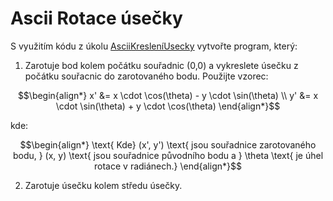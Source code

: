 # Ascii Rotace úsečky

S využitím kódu z úkolu [AsciiKresleníUsecky](../AsciiKresleniUsecky) vytvořte program, který:

1) Zarotuje bod kolem počátku souřadnic (0,0) a vykreslete úsečku z počátku souřacnic do zarotovaného bodu. Použijte vzorec:

$$\begin{align*}
x' &= x \cdot \cos(\theta) - y \cdot \sin(\theta) \\
y' &= x \cdot \sin(\theta) + y \cdot \cos(\theta)
\end{align*}$$

kde:

$$\begin{align*}
\text{ Kde} (x', y') \text{ jsou souřadnice zarotovaného bodu, }
(x, y) \text{ jsou souřadnice původního bodu a }
\theta \text{ je úhel rotace v radiánech.}
\end{align*}$$

2) Zarotuje úsečku kolem středu úsečky.
